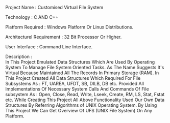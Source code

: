 Project Name : Customised Virtual File System

Technology : C AND C++

Platform Required : Windows Platform Or Linux Distributions.

Architecturel Requirement : 32 Bit Processor Or Higher.

User Interface : Command Line Interface.

Description :   
    In This Project Emulated Data Structures Which Are Used By Operating System To Manage File System Oriented Tasks.
    As The Name Suggests It's Virtual Because Maintained All The Records In Primary Storage (RAM).
    In This Project Created All Data Structures Which Required For File Subsystems As : FT, UAREA, UFDT, SB, DILB, DB etc.
    Provided All Implementations Of Necessary System Calls And Commands Of File subsystem As : Open, Close, Read, Write, 
    Lseek, Create, RM, LS, Stat, Fstat etc.
    While Creating This Project All Above Functionality Used Our Own Data Structures By Referring Algorithms of UNIX Operating System.
    By Using This Project We Can Get Overview Of UFS (UNIX File System) On Any Platform.
